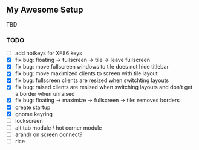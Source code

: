 ## My Awesome Setup
TBD

### TODO
- [ ] add hotkeys for XF86 keys
- [x] fix bug: floating -> fullscreen -> tile -> leave fullscreen
- [x] fix bug: move fullscreen windows to tile does not hide titlebar
- [x] fix bug: move maximized clients to screen with tile layout
- [x] fix bug: fullscreen clients are resized when switchting layouts
- [x] fix bug: raised clients are resized when switching layouts and don't get a border when unraised
- [x] fix bug: floating -> maximize -> fullscreen -> tile: removes borders
- [x] create startup
- [x] gnome keyring
- [ ] lockscreen
- [ ] alt tab module / hot corner module
- [ ] arandr on screen connect?
- [ ] rice
